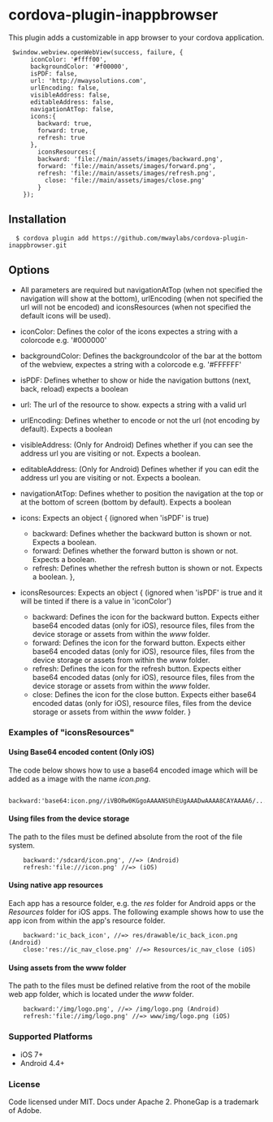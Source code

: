 # cordova-plugin-inappbrowser

This plugin adds a customizable in app browser to your cordova application.

```
 $window.webview.openWebView(success, failure, {
      iconColor: '#ffff00',
      backgroundColor: '#f00000',
      isPDF: false,
      url: 'http://mwaysolutions.com',
      urlEncoding: false,
      visibleAddress: false,
      editableAddress: false,
      navigationAtTop: false,
      icons:{
        backward: true,
        forward: true,
        refresh: true
      },
  		iconsResources:{
        backward: 'file://main/assets/images/backward.png',
        forward: 'file://main/assets/images/forward.png',
        refresh: 'file://main/assets/images/refresh.png',
  		  close: 'file://main/assets/images/close.png'
  		}
    });
```

## Installation
```
  $ cordova plugin add https://github.com/mwaylabs/cordova-plugin-inappbrowser.git
```

## Options
- All parameters are required but navigationAtTop (when not specified the navigation will show at the bottom), urlEncoding (when not specified the url will not be encoded) and iconsResources (when not specified the default icons will be used).

- iconColor: Defines the color of the icons expectes a string with a colorcode e.g. '#000000'
- backgroundColor: Defines the backgroundcolor of the bar at the bottom of the webview, expectes a string with a colorcode e.g. '#FFFFFF'
- isPDF: Defines whether to show or hide the navigation buttons (next, back, reload) expects a boolean
- url: The url of the resource to show. expects a string with a valid url
- urlEncoding: Defines whether to encode or not the url (not encoding by default). Expects a boolean
- visibleAddress: (Only for Android) Defines whether if you can see the address url you are visiting or not. Expects a boolean.
- editableAddress: (Only for Android) Defines whether if you can edit the address url you are visiting or not. Expects a boolean.
- navigationAtTop: Defines whether to position the navigation at the top or at the bottom of screen (bottom by default). Expects a boolean
- icons: Expects an object { (ignored when 'isPDF' is true)
  - backward: Defines whether the backward button is shown or not. Expects a boolean.
  - forward: Defines whether the forward button is shown or not. Expects a boolean.
  - refresh: Defines whether the refresh button is shown or not. Expects a boolean.
},
- iconsResources: Expects an object { (ignored when 'isPDF' is true and it will be tinted if there is a value in 'iconColor')
  - backward: Defines the icon for the backward button. Expects either base64 encoded datas (only for iOS), resource files, files from the device storage or assets from within the *www* folder.
  - forward: Defines the icon for the forward button. Expects either base64 encoded datas (only for iOS), resource files, files from the device storage or assets from within the *www* folder.
  - refresh: Defines the icon for the refresh button. Expects either base64 encoded datas (only for iOS), resource files, files from the device storage or assets from within the *www* folder.
  - close: Defines the icon for the close button. Expects either base64 encoded datas (only for iOS), resource files, files from the device storage or assets from within the *www* folder.
}

### Examples of "iconsResources"

#### Using Base64 encoded content (Only iOS)
The code below shows how to use a base64 encoded image which will be added as a image with the name *icon.png*.

```
    backward:'base64:icon.png//iVBORw0KGgoAAAANSUhEUgAAADwAAAA8CAYAAAA6/...'
```

#### Using files from the device storage
The path to the files must be defined absolute from the root of the file system.

```
    backward:'/sdcard/icon.png', //=> (Android)
    refresh:'file:///icon.png' //=> (iOS)
```

#### Using native app resources
Each app has a resource folder, e.g. the _res_ folder for Android apps or the _Resources_ folder for iOS apps. The following example shows how to use the app icon from within the app's resource folder.

```
    backward:'ic_back_icon', //=> res/drawable/ic_back_icon.png (Android)
    close:'res://ic_nav_close.png' //=> Resources/ic_nav_close (iOS)
```

#### Using assets from the www folder
The path to the files must be defined relative from the root of the mobile web app folder, which is located under the _www_ folder.

```
    backward:'/img/logo.png', //=> /img/logo.png (Android)
    refresh:'file://img/logo.png' //=> www/img/logo.png (iOS)
```

### Supported Platforms
- iOS 7+
- Android 4.4+

### License
Code licensed under MIT. Docs under Apache 2. PhoneGap is a trademark of Adobe.
